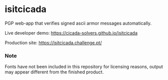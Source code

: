 # isitcicada
PGP web-app that verifies signed ascii armor messages automatically.

Live developer demo: https://cicada-solvers.github.io/isitcicada

Production site: https://isitcicada.challenge.pt/

### Note
Fonts have not been included in this repository for licensing reasons, output may appear different from the finished product.
